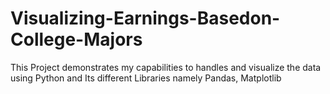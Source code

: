 # Visualizing-Earnings-Basedon-College-Majors
This Project demonstrates my capabilities to handles and visualize the data using Python and Its different Libraries namely Pandas, Matplotlib 
